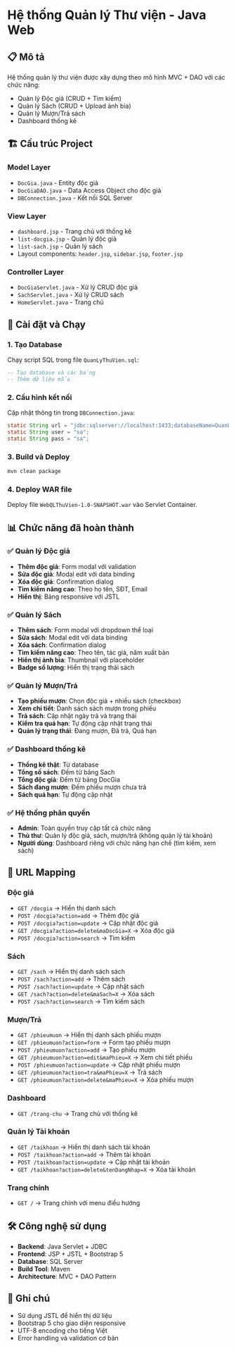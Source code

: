 # Hệ thống Quản lý Thư viện - Java Web

## 📋 Mô tả
Hệ thống quản lý thư viện được xây dựng theo mô hình MVC + DAO với các chức năng:
- Quản lý Độc giả (CRUD + Tìm kiếm)
- Quản lý Sách (CRUD + Upload ảnh bìa)
- Quản lý Mượn/Trả sách
- Dashboard thống kê

## 🏗️ Cấu trúc Project

### Model Layer
- `DocGia.java` - Entity độc giả
- `DocGiaDAO.java` - Data Access Object cho độc giả
- `DBConnection.java` - Kết nối SQL Server

### View Layer
- `dashboard.jsp` - Trang chủ với thống kê
- `list-docgia.jsp` - Quản lý độc giả
- `list-sach.jsp` - Quản lý sách
- Layout components: `header.jsp`, `sidebar.jsp`, `footer.jsp`

### Controller Layer
- `DocGiaServlet.java` - Xử lý CRUD độc giả
- `SachServlet.java` - Xử lý CRUD sách
- `HomeServlet.java` - Trang chủ

## 🚀 Cài đặt và Chạy

### 1. Tạo Database
Chạy script SQL trong file `QuanLyThuVien.sql`:
```sql
-- Tạo database và các bảng
-- Thêm dữ liệu mẫu
```

### 2. Cấu hình kết nối
Cập nhật thông tin trong `DBConnection.java`:
```java
static String url = "jdbc:sqlserver://localhost:1433;databaseName=QuanLyThuVien;encrypt=false";
static String user = "sa";
static String pass = "sa";
```

### 3. Build và Deploy
```bash
mvn clean package
```

### 4. Deploy WAR file
Deploy file `WebQLThuVien-1.0-SNAPSHOT.war` vào Servlet Container.

## 📊 Chức năng đã hoàn thành

### ✅ Quản lý Độc giả
- **Thêm độc giả**: Form modal với validation
- **Sửa độc giả**: Modal edit với data binding
- **Xóa độc giả**: Confirmation dialog
- **Tìm kiếm nâng cao**: Theo họ tên, SĐT, Email
- **Hiển thị**: Bảng responsive với JSTL

### ✅ Quản lý Sách
- **Thêm sách**: Form modal với dropdown thể loại
- **Sửa sách**: Modal edit với data binding
- **Xóa sách**: Confirmation dialog
- **Tìm kiếm nâng cao**: Theo tên, tác giả, năm xuất bản
- **Hiển thị ảnh bìa**: Thumbnail với placeholder
- **Badge số lượng**: Hiển thị trạng thái sách

### ✅ Quản lý Mượn/Trả
- **Tạo phiếu mượn**: Chọn độc giả + nhiều sách (checkbox)
- **Xem chi tiết**: Danh sách sách mượn trong phiếu
- **Trả sách**: Cập nhật ngày trả và trạng thái
- **Kiểm tra quá hạn**: Tự động cập nhật trạng thái
- **Quản lý trạng thái**: Đang mượn, Đã trả, Quá hạn

### ✅ Dashboard thống kê
- **Thống kê thật**: Từ database
- **Tổng số sách**: Đếm từ bảng Sach
- **Tổng độc giả**: Đếm từ bảng DocGia
- **Sách đang mượn**: Đếm phiếu mượn chưa trả
- **Sách quá hạn**: Tự động cập nhật

### ✅ Hệ thống phân quyền
- **Admin**: Toàn quyền truy cập tất cả chức năng
- **Thủ thư**: Quản lý độc giả, sách, mượn/trả (không quản lý tài khoản)
- **Người dùng**: Dashboard riêng với chức năng hạn chế (tìm kiếm, xem sách)

## 🎯 URL Mapping

### Độc giả
- `GET /docgia` → Hiển thị danh sách
- `POST /docgia?action=add` → Thêm độc giả
- `POST /docgia?action=update` → Cập nhật độc giả
- `GET /docgia?action=delete&maDocGia=X` → Xóa độc giả
- `POST /docgia?action=search` → Tìm kiếm

### Sách
- `GET /sach` → Hiển thị danh sách sách
- `POST /sach?action=add` → Thêm sách
- `POST /sach?action=update` → Cập nhật sách
- `GET /sach?action=delete&maSach=X` → Xóa sách
- `POST /sach?action=search` → Tìm kiếm sách

### Mượn/Trả
- `GET /phieumuon` → Hiển thị danh sách phiếu mượn
- `GET /phieumuon?action=form` → Form tạo phiếu mượn
- `POST /phieumuon?action=add` → Tạo phiếu mượn
- `GET /phieumuon?action=edit&maPhieu=X` → Xem chi tiết phiếu
- `POST /phieumuon?action=update` → Cập nhật phiếu mượn
- `GET /phieumuon?action=tra&maPhieu=X` → Trả sách
- `GET /phieumuon?action=delete&maPhieu=X` → Xóa phiếu mượn

### Dashboard
- `GET /trang-chu` → Trang chủ với thống kê

### Quản lý Tài khoản
- `GET /taikhoan` → Hiển thị danh sách tài khoản
- `POST /taikhoan?action=add` → Thêm tài khoản
- `POST /taikhoan?action=update` → Cập nhật tài khoản
- `GET /taikhoan?action=delete&tenDangNhap=X` → Xóa tài khoản

### Trang chính
- `GET /` → Trang chính với menu điều hướng

## 🛠️ Công nghệ sử dụng
- **Backend**: Java Servlet + JDBC
- **Frontend**: JSP + JSTL + Bootstrap 5
- **Database**: SQL Server
- **Build Tool**: Maven
- **Architecture**: MVC + DAO Pattern

## 📝 Ghi chú
- Sử dụng JSTL để hiển thị dữ liệu
- Bootstrap 5 cho giao diện responsive
- UTF-8 encoding cho tiếng Việt
- Error handling và validation cơ bản
